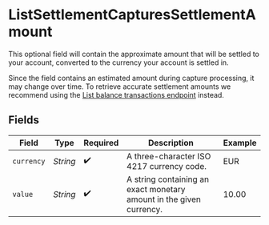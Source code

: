 # ListSettlementCapturesSettlementAmount

This optional field will contain the approximate amount that will be settled to your account, converted to the currency your account is settled in.

Since the field contains an estimated amount during capture processing, it may change over time. To retrieve accurate settlement amounts we recommend using the [List balance transactions endpoint](list-balance-transactions) instead.


## Fields

| Field                                                               | Type                                                                | Required                                                            | Description                                                         | Example                                                             |
| ------------------------------------------------------------------- | ------------------------------------------------------------------- | ------------------------------------------------------------------- | ------------------------------------------------------------------- | ------------------------------------------------------------------- |
| `currency`                                                          | *String*                                                            | :heavy_check_mark:                                                  | A three-character ISO 4217 currency code.                           | EUR                                                                 |
| `value`                                                             | *String*                                                            | :heavy_check_mark:                                                  | A string containing an exact monetary amount in the given currency. | 10.00                                                               |